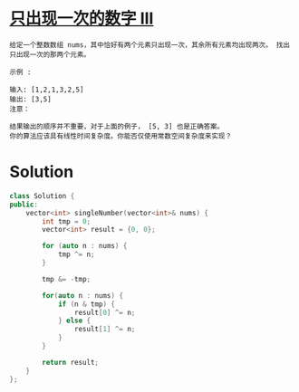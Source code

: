 # [只出现一次的数字 III](https://leetcode-cn.com/problems/single-number-iii/)

```
给定一个整数数组 nums，其中恰好有两个元素只出现一次，其余所有元素均出现两次。 找出只出现一次的那两个元素。

示例 :

输入: [1,2,1,3,2,5]
输出: [3,5]
注意：

结果输出的顺序并不重要，对于上面的例子， [5, 3] 也是正确答案。
你的算法应该具有线性时间复杂度。你能否仅使用常数空间复杂度来实现？
```

# Solution

```cpp
class Solution {
public:
    vector<int> singleNumber(vector<int>& nums) {
        int tmp = 0;
        vector<int> result = {0, 0};

        for (auto n : nums) {
            tmp ^= n;
        }

        tmp &= -tmp;

        for(auto n : nums) {
            if (n & tmp) {
                result[0] ^= n;
            } else {
                result[1] ^= n;
            }
        }

        return result;
    }
};
```

